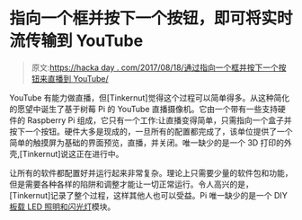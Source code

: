 # 指向一个框并按下一个按钮，即可将实时流传输到 YouTube

> 原文:[https://hacka day . com/2017/08/18/通过指向一个框并按下一个按钮来直播到 YouTube/](https://hackaday.com/2017/08/18/live-stream-to-youtube-by-pointing-a-box-and-pressing-a-button/)

YouTube 有能力做直播，但[Tinkernut]觉得这个过程可以简单得多。从这种简化的愿望中诞生了基于树莓 Pi 的 YouTube 直播摄像机。它由一个带有一些支持硬件的 Raspberry Pi 组成，它只有一个工作:让直播变得简单，只需指向一个盒子并按下一个按钮。硬件大多是现成的，一旦所有的配置都完成了，该单位提供了一个简单的触摸屏为基础的界面预览，直播，并关闭。唯一缺少的是一个 3D 打印的外壳,[Tinkernut]说这正在进行中。

让所有的软件都配置好并运行起来非常复杂。理论上只需要少量的软件包和功能，但是需要各种各样的陷阱和调整才能让一切正常运行。令人高兴的是，[Tinkernut]记录了整个过程，这样其他人也可以受益。Pi 唯一缺少的是一个 DIY [板载 LED 照明和闪光灯](http://hackaday.com/2016/12/22/raspberry-pi-camera-flash/)模块。